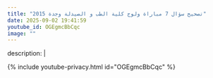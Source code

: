 ```yaml
---
title: "تصحيح سؤال 7 مباراة ولوج كلية الطب و الصيدلة وجدة 2015"
date: 2025-09-02 19:41:59 
youtube_id: OGEgmcBbCqc
image: ""
---
```

description: |
  
{% include youtube-privacy.html id="OGEgmcBbCqc" %}

